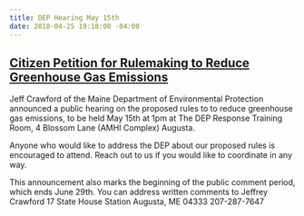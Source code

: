 ```yaml
---
title: DEP Hearing May 15th
date: 2018-04-25 19:18:00 -04:00
---
```


## [Citizen Petition for Rulemaking to Reduce Greenhouse Gas Emissions](https://www1.maine.gov/dep/rules/index.html#794983 "The hearing announcement") 
Jeff Crawford of the Maine Department of Environmental Protection announced a public hearing on the proposed rules to to reduce greenhouse gas emissions, to be held May 15th at 1pm at 
    The DEP Response Training Room,
    4 Blossom Lane (AMHI Complex)
    Augusta.

Anyone who would like to address the DEP about our proposed rules is encouraged to attend. Reach out to us if you would like to coordinate in any way. 

This announcement also marks the beginning of the public comment period, which ends June 29th. You can address written comments to 
    Jeffrey Crawford
    17 State House Station
    Augusta, ME 04333
    207-287-7647